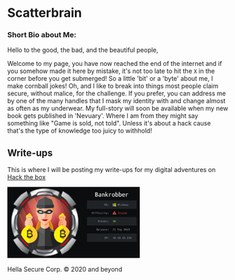 # Scatterbrain

### Short Bio about Me:
Hello to the good, the bad, and the beautiful people,

Welcome to my page, you have now reached the end of the internet and if you somehow made it here by mistake, it's not too late to hit the `X` in the corner before you get submerged! So a little 'bit' or a 'byte' about me, I make cornball jokes! Oh, and I like to break into things most people claim secure, without malice, for the challenge. If you prefer, you can address me by one of the many handles that I mask my identity with and change almost as often as my underwear. My full-story will soon be available when my new book gets published in 'Nevuary'. Where I am from they might say something like "Game is sold, not told". Unless it's about a hack cause that's the type of knowledge too juicy to withhold!

## Write-ups
This is where I will be posting my write-ups for my digital adventures on [Hack the box](https://hackthebox.eu)

[<img src="img/card.jpeg" width="60%">](bankrobber.md) 


Hella Secure Corp. © 2020 and beyond  
 
